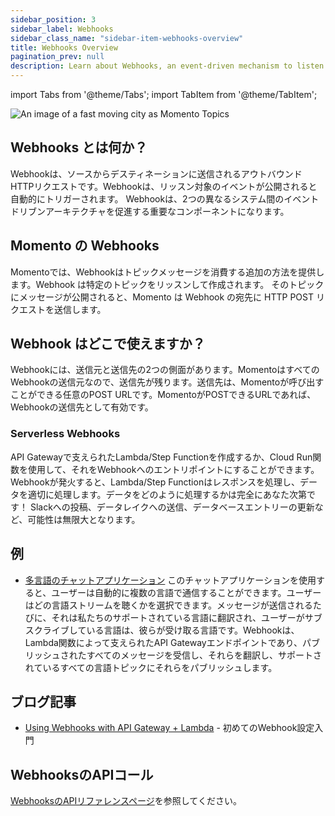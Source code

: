 ```yaml
---
sidebar_position: 3
sidebar_label: Webhooks
sidebar_class_name: "sidebar-item-webhooks-overview"
title: Webhooks Overview
pagination_prev: null
description: Learn about Webhooks, an event-driven mechanism to listen to Momento Topics
---
```


import Tabs from '@theme/Tabs';
import TabItem from '@theme/TabItem';

![An image of a fast moving city as Momento Topics](@site/static/img/webhooks-overview.png)

## Webhooks とは何か？

Webhookは、ソースからデスティネーションに送信されるアウトバウンドHTTPリクエストです。Webhookは、リッスン対象のイベントが公開されると自動的にトリガーされます。
Webhookは、2つの異なるシステム間のイベントドリブンアーキテクチャを促進する重要なコンポーネントになります。

## Momento の Webhooks

Momentoでは、Webhookはトピックメッセージを消費する追加の方法を提供します。Webhook は特定のトピックをリッスンして作成されます。
そのトピックにメッセージが公開されると、Momento は Webhook の宛先に HTTP POST リクエストを送信します。

## Webhook はどこで使えますか？

Webhookには、送信元と送信先の2つの側面があります。MomentoはすべてのWebhookの送信元なので、送信先が残ります。送信先は、Momentoが呼び出すことができる任意のPOST URLです。MomentoがPOSTできるURLであれば、Webhookの送信先として有効です。

### Serverless Webhooks

API Gatewayで支えられたLambda/Step Functionを作成するか、Cloud Run関数を使用して、それをWebhookへのエントリポイントにすることができます。Webhookが発火すると、Lambda/Step Functionはレスポンスを処理し、データを適切に処理します。データをどのように処理するかは完全にあなた次第です！
Slackへの投稿、データレイクへの送信、データベースエントリーの更新など、可能性は無限大となります。

## 例

- [多言語のチャットアプリケーション](https://github.com/momentohq/moderated-chat/) このチャットアプリケーションを使用すると、ユーザーは自動的に複数の言語で通信することができます。ユーザーはどの言語ストリームを聴くかを選択できます。メッセージが送信されるたびに、それは私たちのサポートされている言語に翻訳され、ユーザーがサブスクライブしている言語は、彼らが受け取る言語です。Webhookは、Lambda関数によって支えられたAPI Gatewayエンドポイントであり、パブリッシュされたすべてのメッセージを受信し、それらを翻訳し、サポートされているすべての言語トピックにそれらをパブリッシュします。

## ブログ記事

- [Using Webhooks with API Gateway + Lambda](https://www.gomomento.com/blog/how-to-use-webhooks-and-momento-topics-to-build-a-multi-language-chat-app) - 初めてのWebhook設定入門

## WebhooksのAPIコール

[WebhooksのAPIリファレンスページ](./develop/api-reference/webhooks)を参照してください。
